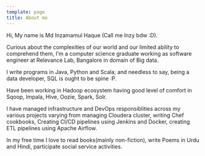 ```yaml
---
template: page
title: About me
---
```

Hi, My name is Md Inzamamul Haque (Call me Inzy bdw :D). 



Curious about the complexities of our world and our limited ability to comprehend them, I'm a computer science graduate working as software engineer at Relevance Lab, Bangalore in domain of Big data.

I write programs in  Java, Python and Scala; and needless to say, being a data developer, SQL is ought to be spine :P.

Have been working in Hadoop ecosystem having good level of comfort in Sqoop, Impala, Hive, Oozie, Spark, Solr.

I have managed infrastructure and DevOps responsiblities across my various projects varying from managing Cloudera cluster,  writing Chef cookbooks, Creating CI/CD pipelines using Jenkins and Docker, creating ETL pipelines using Apache Airflow.



In my free time I love to read books(mainly non-fiction), write Poems in Urdu and Hindi, participate social service activities.
